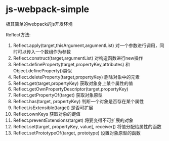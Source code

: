 # js-webpack-simple

极其简单的webpack的js开发环境

Reflect方法:

1. Reflect.apply(target,thisArgument,argumentList) 对一个参数进行调用，同时可以传入一个数组作为参数
2. Reflect.construct(target,argumentList) 对构造函数进行new操作
3. Reflect.defineProperty(target,propertyKey,attributes) 和Object.defineProperty()类似
4. Reflect.deleteProperty(target,propertyKey)  删除对象中的元素
5. Reflect.get(target,propertyKey) 获取对象身上某个属性的值
6. Reflect.getOwnPropertyDescriptor(target,propertyKey)
7. Reflect.getPropertyOf(target)  获取对象原型
8. Reflect.has(target, propertyKey)  判断一个对象是否存在某个属性
9. Reflect.isExtensible(target)   是否可扩展
10. Reflect.ownKeys  获取对象的键值
11. Reflect.preventExtensions(target)   将要变得不可扩展的对象
12. Reflect.set(target, propertyKey, value[, receiver])  将值分配给属性的函数
13. Reflect.setPrototypeOf(target, prototype)  设置对象原型的函数
